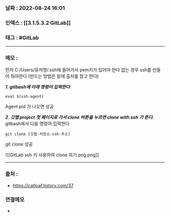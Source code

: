 ### 날짜 :  2022-08-24 16:01

### 인덱스 : [[3.1.5.3.2 GitLab]]

### 태그 : #GitLab

----

### 메모 :

먼저 C:/Users/유저명/.ssh에 들어가서 pem키가 있어야 한다
없는 경우 ssh를 만들어 줘야한다 (만드는 방법은 밑에 출처를 참고 한다)

***1. gitbash에 아래 명령어 입력한다***
```shell
eval $(ssh-agent)
```
Agent pid 가 나오면 성공

***2. 깃랩 project 첫 페이지로 가서 clone 버튼을 누르면 clone with ssh 가 뜬다.***
gitbash에서 다음 명령어 입력한다
```shell
git clone [깃랩-저장소-ssh-주소]
```
git clone 성공

![[GitLab ssh 키 사용하여 clone 하기.png.png]]

----
### 출처 :
- https://catloaf.tistory.com/37


### 연결메모
- 





